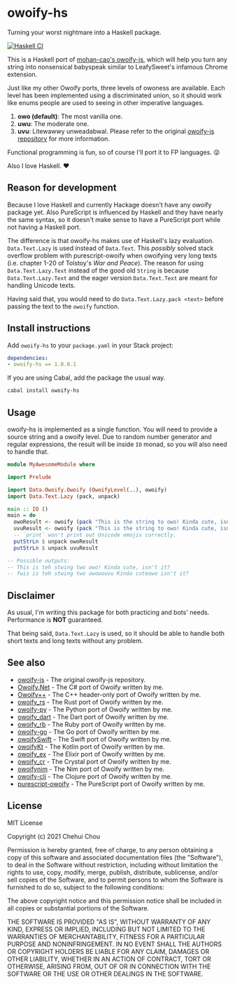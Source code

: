 # owoify-hs

Turning your worst nightmare into a Haskell package.

[![Haskell CI](https://github.com/deadshot465/owoify-hs/actions/workflows/haskell.yml/badge.svg)](https://github.com/deadshot465/owoify-hs/actions/workflows/haskell.yml)

This is a Haskell port of [mohan-cao's owoify-js](https://github.com/mohan-cao/owoify-js), which will help you turn any string into nonsensical babyspeak similar to LeafySweet's infamous Chrome extension.

Just like my other Owoify ports, three levels of owoness are available. Each level has been implemented using a discriminated union, so it should work like enums people are used to seeing in other imperative languages.

1. **owo (default)**: The most vanilla one.
2. **uwu**: The moderate one.
3. **uvu**: Litewawwy unweadabwal.
Please refer to the original [owoify-js repository](https://github.com/mohan-cao/owoify-js) for more information.

Functional programming is fun, so of course I'll port it to FP languages. 😜

Also I love Haskell. ❤️

## Reason for development

Because I love Haskell and currently Hackage doesn't have any owoify package yet. Also PureScript is influenced by Haskell and they have nearly the same syntax, so it doesn't make sense to have a PureScript port while not having a Haskell port.

The difference is that owoify-hs makes use of Haskell's lazy evaluation. `Data.Text.Lazy` is used instead of `Data.Text`. This *possibly* solved stack overflow problem with purescript-owoify when owoifying very long texts (i.e. chapter 1-20 of Tolstoy's *War and Peace*). The reason for using `Data.Text.Lazy.Text` instead of the good old `String` is because `Data.Text.Lazy.Text` and the eager version `Data.Text.Text` are meant for handling Unicode texts.

Having said that, you would need to do `Data.Text.Lazy.pack <text>` before passing the text to the `owoify` function.

## Install instructions

Add `owoify-hs` to your `package.yaml` in your Stack project:

```yaml
dependencies:
- owoify-hs == 1.0.0.1
```

If you are using Cabal, add the package the usual way.

```bash
cabal install owoify-hs
```

## Usage

owoify-hs is implemented as a single function. You will need to provide a source string and a owoify level. Due to random number generator and regular expressions, the result will be inside `IO` monad, so you will also need to handle that.

```haskell
module MyAwesomeModule where

import Prelude

import Data.Owoify.Owoify (OwoifyLevel(..), owoify)
import Data.Text.Lazy (pack, unpack)

main :: IO ()
main = do
  owoResult <- owoify (pack "This is the string to owo! Kinda cute, isn't it?") Owo
  uvuResult <- owoify (pack "This is the string to owo! Kinda cute, isn't it?") Uvu
  -- `print` won't print out Unicode emojis correctly.
  putStrLn $ unpack owoResult
  putStrLn $ unpack uvuResult

-- Possible outputs:
-- This is teh stwing two owo! Kinda cute, isn't it?
-- fwis is teh stwing two owowouvu Kinda cuteowo isn't it?
```

## Disclaimer

As usual, I'm writing this package for both practicing and bots' needs. Performance is **NOT** guaranteed.

That being said, `Data.Text.Lazy` is used, so it should be able to handle both short texts and long texts without any problem.

## See also

- [owoify-js](https://github.com/mohan-cao/owoify-js) - The original owoify-js repository.
- [Owoify.Net](https://www.nuget.org/packages/Owoify.Net/1.0.1) - The C# port of Owoify written by me.
- [Owoify++](https://github.com/deadshot465/OwoifyCpp) - The C++ header-only port of Owoify written by me.
- [owoify_rs](https://crates.io/crates/owoify_rs) - The Rust port of Owoify written by me.
- [owoify-py](https://pypi.org/project/owoify-py/) - The Python port of Owoify written by me.
- [owoify_dart](https://pub.dev/packages/owoify_dart) - The Dart port of Owoify written by me.
- [owoify_rb](https://rubygems.org/gems/owoify_rb) - The Ruby port of Owoify written by me.
- [owoify-go](https://github.com/deadshot465/owoify-go) - The Go port of Owoify written by me.
- [owoifySwift](https://github.com/deadshot465/OwoifySwift) - The Swift port of Owoify written by me.
- [owoifyKt](https://github.com/deadshot465/owoifyKt) - The Kotlin port of Owoify written by me.
- [owoify_ex](https://github.com/deadshot465/owoify_ex) - The Elixir port of Owoify written by me.
- [owoify_cr](https://github.com/deadshot465/owoify_cr) - The Crystal port of Owoify written by me.
- [owoifynim](https://github.com/deadshot465/owoifynim) - The Nim port of Owoify written by me.
- [owoify-clj](https://clojars.org/net.clojars.deadshot465/owoify-clj) - The Clojure port of Owoify written by me.
- [purescript-owoify](https://github.com/deadshot465/purescript-owoify) - The PureScript port of Owoify written by me.

## License

MIT License

Copyright (c) 2021 Chehui Chou

Permission is hereby granted, free of charge, to any person obtaining a copy
of this software and associated documentation files (the "Software"), to deal
in the Software without restriction, including without limitation the rights
to use, copy, modify, merge, publish, distribute, sublicense, and/or sell
copies of the Software, and to permit persons to whom the Software is
furnished to do so, subject to the following conditions:

The above copyright notice and this permission notice shall be included in all
copies or substantial portions of the Software.

THE SOFTWARE IS PROVIDED "AS IS", WITHOUT WARRANTY OF ANY KIND, EXPRESS OR
IMPLIED, INCLUDING BUT NOT LIMITED TO THE WARRANTIES OF MERCHANTABILITY,
FITNESS FOR A PARTICULAR PURPOSE AND NONINFRINGEMENT. IN NO EVENT SHALL THE
AUTHORS OR COPYRIGHT HOLDERS BE LIABLE FOR ANY CLAIM, DAMAGES OR OTHER
LIABILITY, WHETHER IN AN ACTION OF CONTRACT, TORT OR OTHERWISE, ARISING FROM,
OUT OF OR IN CONNECTION WITH THE SOFTWARE OR THE USE OR OTHER DEALINGS IN THE
SOFTWARE.
